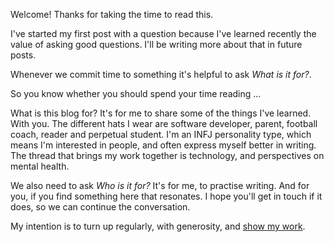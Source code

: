 Welcome! Thanks for taking the time to read this. 

I've started my first post with a question because I've learned recently the value of asking good questions. I'll be writing more about that in future posts.

Whenever we commit time to something it's helpful to ask *What is it for?*. 

So you know whether you should spend your time reading ...

What is this blog for? It's for me to share some of the things I've learned. With you. The different hats I wear are software developer, parent, football coach, reader and perpetual student. I'm an INFJ personality type, which means I'm interested in people, and often express myself better in writing. The thread that brings my work together is technology, and perspectives on mental health.

We also need to ask *Who is it for?* It's for me, to practise writing. And for you, if you find something here that resonates. I hope you'll get in touch if it does, so we can continue the conversation.

My intention is to turn up regularly, with generosity, and [show my work](https://austinkleon.com/show-your-work/).
